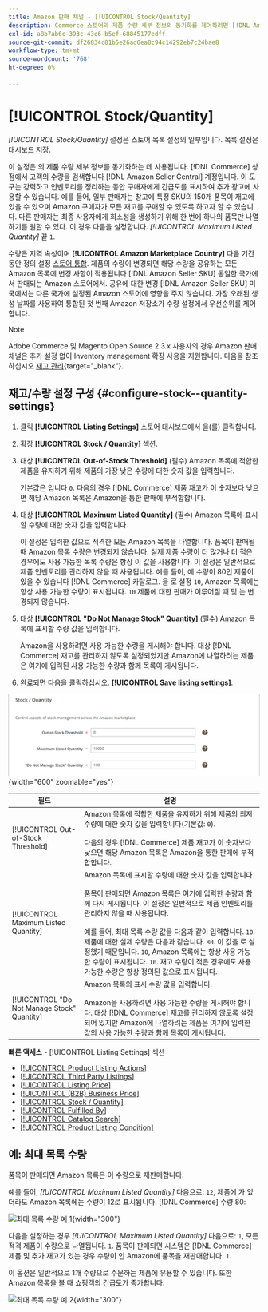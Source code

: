 ```yaml
---
title: Amazon 판매 채널 - [!UICONTROL Stock/Quantity]
description: Commerce 스토어의 제품 수량 세부 정보의 동기화를 제어하려면 [!DNL Amazon Seller Central] 계정, 재고/수량 설정을 갱신합니다.
exl-id: a8b7ab6c-393c-43c6-b5ef-68845177edff
source-git-commit: df26834c81b5e26ad0ea8c94c14292eb7c24bae8
workflow-type: tm+mt
source-wordcount: '768'
ht-degree: 0%

---
```


# [!UICONTROL Stock/Quantity]

*[!UICONTROL Stock/Quantity]* 설정은 스토어 목록 설정의 일부입니다. 목록 설정은 [대시보드 저장](./amazon-store-dashboard.md).

이 설정은 의 제품 수량 세부 정보를 동기화하는 데 사용됩니다. [!DNL Commerce] 상점에서 고객의 수량을 검색합니다 [!DNL Amazon Seller Central] 계정입니다. 이 도구는 강력하고 인벤토리를 정리하는 동안 구매자에게 긴급도를 표시하여 추가 광고에 사용할 수 있습니다. 예를 들어, 일부 판매자는 창고에 특정 SKU의 150개 품목이 재고에 있을 수 있으며 Amazon 구매자가 모든 재고를 구매할 수 있도록 하고자 할 수 있습니다. 다른 판매자는 최종 사용자에게 희소성을 생성하기 위해 한 번에 하나의 품목만 나열하기를 원할 수 있다. 이 경우 다음을 설정합니다. *[!UICONTROL Maximum Listed Quantity]* 끝 `1`.

수량은 지역 속성이며 **[!UICONTROL Amazon Marketplace Country]** 다음 기간 동안 정의 설정 [스토어 통합](./store-integration.md). 제품의 수량이 변경되면 해당 수량을 공유하는 모든 Amazon 목록에 변경 사항이 적용됩니다 [!DNL Amazon Seller SKU] 동일한 국가에서 판매되는 Amazon 스토어에서. 공유에 대한 변경 [!DNL Amazon Seller SKU] 미국에서는 다른 국가에 설정된 Amazon 스토어에 영향을 주지 않습니다. 가장 오래된 생성 날짜를 사용하여 통합된 첫 번째 Amazon 저장소가 수량 설정에서 우선순위를 제어합니다.

>[!NOTE]
>
>Adobe Commerce 및 Magento Open Source 2.3.x 사용자의 경우 Amazon 판매 채널은 추가 설정 없이 Inventory management 확장 사용을 지원합니다. 다음을 참조하십시오 [재고 관리](https://docs.magento.com/user-guide/v2.3/catalog/inventory-management.html){target="_blank"}.

## 재고/수량 설정 구성 {#configure-stock--quantity-settings}

1. 클릭 **[!UICONTROL Listing Settings]** 스토어 대시보드에서 을(를) 클릭합니다.

1. 확장 **[!UICONTROL Stock / Quantity]** 섹션.

1. 대상 **[!UICONTROL Out-of-Stock Threshold]** (필수) Amazon 목록에 적합한 제품을 유지하기 위해 제품의 가장 낮은 수량에 대한 숫자 값을 입력합니다.

   기본값은 입니다 `0`. 다음의 경우 [!DNL Commerce] 제품 재고가 이 숫자보다 낮으면 해당 Amazon 목록은 Amazon을 통한 판매에 부적합합니다.

1. 대상 **[!UICONTROL Maximum Listed Quantity]** (필수) Amazon 목록에 표시할 수량에 대한 숫자 값을 입력합니다.

   이 설정은 입력한 값으로 적격한 모든 Amazon 목록을 나열합니다. 품목이 판매될 때 Amazon 목록 수량은 변경되지 않습니다. 실제 제품 수량이 더 많거나 더 적은 경우에도 사용 가능한 목록 수량은 항상 이 값을 사용합니다. 이 설정은 일반적으로 제품 인벤토리를 관리하지 않을 때 사용됩니다. 예를 들어, 에 수량이 80인 제품이 있을 수 있습니다 [!DNL Commerce] 카탈로그. 을 로 설정 `10`, Amazon 목록에는 항상 사용 가능한 수량이 표시됩니다. `10` 제품에 대한 판매가 이루어질 때 및 는 변경되지 않습니다.

1. 대상 **[!UICONTROL "Do Not Manage Stock" Quantity]** (필수) Amazon 목록에 표시할 수량 값을 입력합니다.

   Amazon을 사용하려면 사용 가능한 수량을 게시해야 합니다. 대상 [!DNL Commerce] 재고를 관리하지 않도록 설정되었지만 Amazon에 나열하려는 제품은 여기에 입력된 사용 가능한 수량과 함께 목록이 게시됩니다.

1. 완료되면 다음을 클릭하십시오. **[!UICONTROL Save listing settings]**.

![재고/수량 설정](assets/amazon-stock-quantity.png){width="600" zoomable="yes"}

| 필드 | 설명 |
|---|---|
| [!UICONTROL Out-of-Stock Threshold] | Amazon 목록에 적합한 제품을 유지하기 위해 제품의 최저 수량에 대한 숫자 값을 입력합니다(기본값: `0`).<br><br>다음의 경우 [!DNL Commerce] 제품 재고가 이 숫자보다 낮으면 해당 Amazon 목록은 Amazon을 통한 판매에 부적합합니다. |
| [!UICONTROL Maximum Listed Quantity] | Amazon 목록에 표시할 수량에 대한 숫자 값을 입력합니다.<br><br>품목이 판매되면 Amazon 목록은 여기에 입력한 수량과 함께 다시 게시됩니다. 이 설정은 일반적으로 제품 인벤토리를 관리하지 않을 때 사용됩니다.<br><br>예를 들어, 최대 목록 수량 값을 다음과 같이 입력합니다. `10`. 제품에 대한 실제 수량은 다음과 같습니다. `80`. 이 값을 로 설정했기 때문입니다. `10`, Amazon 목록에는 항상 사용 가능한 수량이 표시됩니다. `10`. 재고 수량이 적은 경우에도 사용 가능한 수량은 항상 정의된 값으로 표시됩니다. |
| [!UICONTROL "Do Not Manage Stock" Quantity] | Amazon 목록의 표시 수량 값을 입력합니다.<br><br>Amazon을 사용하려면 사용 가능한 수량을 게시해야 합니다. 대상 [!DNL Commerce] 재고를 관리하지 않도록 설정되어 있지만 Amazon에 나열하려는 제품은 여기에 입력한 값의 사용 가능한 수량과 함께 목록이 게시됩니다. |

**빠른 액세스** - [!UICONTROL Listing Settings] 섹션

- [[!UICONTROL Product Listing Actions]](./product-listing-actions.md)
- [[!UICONTROL Third Party Listings]](./third-party-listing-settings.md)
- [[!UICONTROL Listing Price]](./listing-price.md)
- [[!UICONTROL (B2B) Business Price]](./business-pricing.md)
- [[!UICONTROL Stock / Quantity]](./stock-quantity.md)
- [[!UICONTROL Fulfilled By]](./fulfilled-by.md)
- [[!UICONTROL Catalog Search]](./catalog-search.md)
- [[!UICONTROL Product Listing Condition]](./product-listing-condition.md)

## 예: 최대 목록 수량

품목이 판매되면 Amazon 목록은 이 수량으로 재판매합니다.

예를 들어, *[!UICONTROL Maximum Listed Quantity]* 다음으로: `12`, 제품에 가 있더라도 Amazon 목록에는 수량이 12로 표시됩니다. [!DNL Commerce] 수량 80:

![최대 목록 수량 예 1](assets/amazon-max-listed-quantity.png){width="300"}

다음을 설정하는 경우 *[!UICONTROL Maximum Listed Quantity]* 다음으로: `1`, 모든 적격 제품이 수량으로 나열됩니다. `1`. 품목이 판매되면 시스템은 [!DNL Commerce] 제품 및 추가 재고가 있는 경우 수량이 인 Amazon에 품목을 재판매합니다. `1`.

이 옵션은 일반적으로 1개 수량으로 주문하는 제품에 유용할 수 있습니다. 또한 Amazon 목록을 볼 때 쇼핑객의 긴급도가 증가합니다.

![최대 목록 수량 예 2](assets/amazon-max-listed-quantity-1.png){width="300"}
